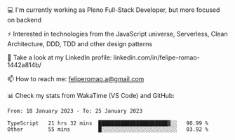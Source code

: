 💻 I'm currently working as Pleno Full-Stack Developer, but more focused on backend

⚡ Interested in technologies from the JavaScript universe, Serverless, Clean Architecture, DDD, TDD and other design patterns

👥 Take a look at my LinkedIn profile: linkedin.com/in/felipe-romao-1442a814b/

📫 How to reach me: feliperomao.a@gmail.com

📊 Check my stats from WakaTime (VS Code) and GitHub:

<!--START_SECTION:waka-->

```text
From: 18 January 2023 - To: 25 January 2023

TypeScript   21 hrs 32 mins  ██████████████████████▓░░   90.99 %
Other        55 mins         █░░░░░░░░░░░░░░░░░░░░░░░░   03.92 %
```

<!--END_SECTION:waka-->

